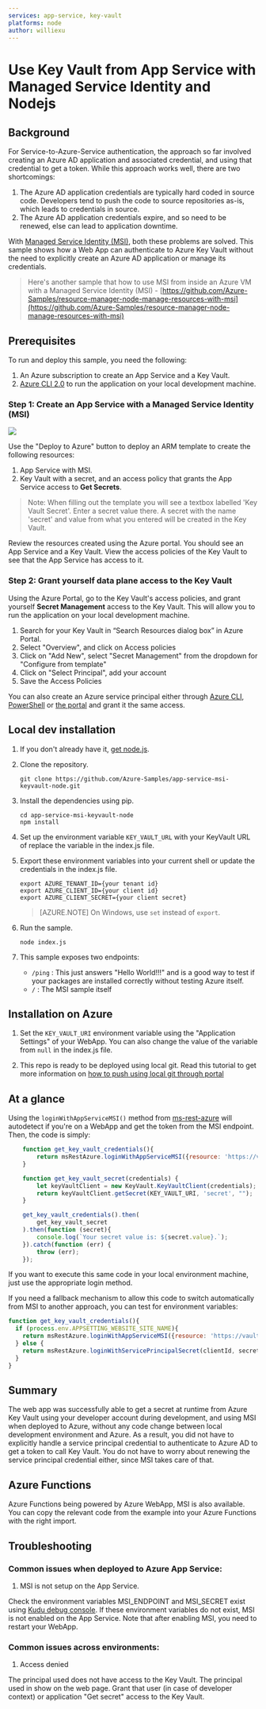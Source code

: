 ```yaml
---
services: app-service, key-vault
platforms: node
author: williexu
---
```


# Use Key Vault from App Service with Managed Service Identity and Nodejs

## Background
For Service-to-Azure-Service authentication, the approach so far involved creating an Azure AD application and associated credential, and using that credential to get a token. While this approach works well, there are two shortcomings:
1. The Azure AD application credentials are typically hard coded in source code. Developers tend to push the code to source repositories as-is, which leads to credentials in source.
2. The Azure AD application credentials expire, and so need to be renewed, else can lead to application downtime.

With [Managed Service Identity (MSI)](https://docs.microsoft.com/en-us/azure/app-service/app-service-managed-service-identity), both these problems are solved. This sample shows how a Web App can authenticate to Azure Key Vault without the need to explicitly create an Azure AD application or manage its credentials. 

>Here's another sample that how to use MSI from inside an Azure VM with a Managed Service Identity (MSI) - [https://github.com/Azure-Samples/resource-manager-node-manage-resources-with-msi](https://github.com/Azure-Samples/resource-manager-node-manage-resources-with-msi)

## Prerequisites
To run and deploy this sample, you need the following:
1. An Azure subscription to create an App Service and a Key Vault. 
2. [Azure CLI 2.0](https://docs.microsoft.com/en-us/cli/azure/install-azure-cli?view=azure-cli-latest) to run the application on your local development machine.

### Step 1: Create an App Service with a Managed Service Identity (MSI)
<a href="https://portal.azure.com/#create/Microsoft.Template/uri/https%3A%2F%2Fraw.githubusercontent.com%2FAzure-Samples%2Fapp-service-msi-keyvault-node%2Fmaster%2Fazuredeploy.json" target="_blank">
    <img src="http://azuredeploy.net/deploybutton.png"/>
</a>

Use the "Deploy to Azure" button to deploy an ARM template to create the following resources:
1. App Service with MSI.
2. Key Vault with a secret, and an access policy that grants the App Service access to **Get Secrets**.
>Note: When filling out the template you will see a textbox labelled 'Key Vault Secret'. Enter a secret value there. A secret with the name 'secret' and value from what you entered will be created in the Key Vault.

Review the resources created using the Azure portal. You should see an App Service and a Key Vault. View the access policies of the Key Vault to see that the App Service has access to it. 

### Step 2: Grant yourself data plane access to the Key Vault
Using the Azure Portal, go to the Key Vault's access policies, and grant yourself **Secret Management** access to the Key Vault. This will allow you to run the application on your local development machine. 

1.	Search for your Key Vault in “Search Resources dialog box” in Azure Portal.
2.	Select "Overview", and click on Access policies
3.	Click on "Add New", select "Secret Management" from the dropdown for "Configure from template"
4.	Click on "Select Principal", add your account 
5.	Save the Access Policies

You can also create an Azure service principal either through
[Azure CLI](https://azure.microsoft.com/documentation/articles/resource-group-authenticate-service-principal-cli/),
[PowerShell](https://azure.microsoft.com/documentation/articles/resource-group-authenticate-service-principal/)
or [the portal](https://azure.microsoft.com/documentation/articles/resource-group-create-service-principal-portal/)
and grant it the same access.


## Local dev installation

1.  If you don't already have it, [get node.js](https://nodejs.org).


1.  Clone the repository.

    ```
    git clone https://github.com/Azure-Samples/app-service-msi-keyvault-node.git
    ```

2.  Install the dependencies using pip.

    ```
    cd app-service-msi-keyvault-node
    npm install
    ```

3.  Set up the environment variable `KEY_VAULT_URL` with your KeyVault URL of replace the variable in the index.js file.

1. Export these environment variables into your current shell or update the credentials in the index.js file.

    ```
    export AZURE_TENANT_ID={your tenant id}
    export AZURE_CLIENT_ID={your client id}
    export AZURE_CLIENT_SECRET={your client secret}
    ```
    > [AZURE.NOTE] On Windows, use `set` instead of `export`.

1. Run the sample.

    ```
    node index.js
    ```

1. This sample exposes two endpoints:
  
   - `/ping` : This just answers "Hello World!!!" and is a good way to test if your packages are installed correctly without testing Azure itself.
   - `/` : The MSI sample itself

## Installation on Azure

1. Set the `KEY_VAULT_URI` environment variable using the "Application Settings" of your WebApp. You can also change the value of the variable from `null` in the index.js file.

1. This repo is ready to be deployed using local git. Read this tutorial to get more information on [how to push using local git through portal](https://docs.microsoft.com/en-us/azure/app-service/app-service-deploy-local-git)

## At a glance

Using the `loginWithAppServiceMSI()` method from [ms-rest-azure](https://www.npmjs.com/package/ms-rest-azure) will autodetect if you're on a WebApp and get the token from the MSI endpoint. Then, the code is simply:

```javascript  
    function get_key_vault_credentials(){
        return msRestAzure.loginWithAppServiceMSI({resource: 'https://vault.azure.net'});
    }

    function get_key_vault_secret(credentials) {
        let keyVaultClient = new KeyVault.KeyVaultClient(credentials);
        return keyVaultClient.getSecret(KEY_VAULT_URI, 'secret', "");
    }

    get_key_vault_credentials().then(
        get_key_vault_secret
    ).then(function (secret){
        console.log(`Your secret value is: ${secret.value}.`);
    }).catch(function (err) {
        throw (err);
    });
```

If you want to execute this same code in your local environment machine, just use the appropriate login method.

If you need a fallback mechanism to allow this code to switch automatically from MSI to another approach, you can test for environment variables:

```javascript
function get_key_vault_credentials(){
  if (process.env.APPSETTING_WEBSITE_SITE_NAME){
    return msRestAzure.loginWithAppServiceMSI({resource: 'https://vault.azure.net'});
  } else {
    return msRestAzure.loginWithServicePrincipalSecret(clientId, secret, domain);
  }
}
```

## Summary

The web app was successfully able to get a secret at runtime from Azure Key Vault using your developer account during development, and using MSI when deployed to Azure, without any code change between local development environment and Azure. 
As a result, you did not have to explicitly handle a service principal credential to authenticate to Azure AD to get a token to call Key Vault. You do not have to worry about renewing the service principal credential either, since MSI takes care of that.

## Azure Functions

Azure Functions being powered by Azure WebApp, MSI is also available. You can copy the relevant code from the example into your Azure Functions with the right import.

## Troubleshooting

### Common issues when deployed to Azure App Service:

1. MSI is not setup on the App Service. 

Check the environment variables MSI_ENDPOINT and MSI_SECRET exist using [Kudu debug console](https://azure.microsoft.com/en-us/resources/videos/super-secret-kudu-debug-console-for-azure-web-sites/). If these environment variables do not exist, MSI is not enabled on the App Service. Note that after enabling MSI, you need to restart your WebApp.

### Common issues across environments:

1. Access denied

The principal used does not have access to the Key Vault. The principal used in show on the web page. Grant that user (in case of developer context) or application "Get secret" access to the Key Vault. 